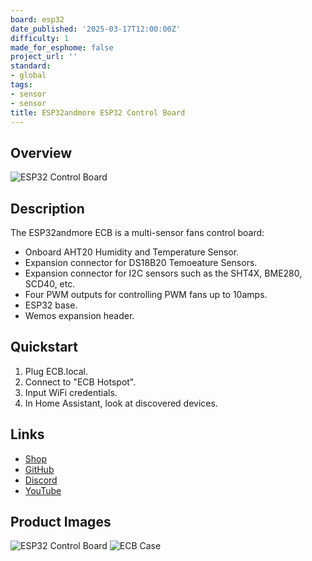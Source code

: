 ```yaml
---
board: esp32
date_published: '2025-03-17T12:00:00Z'
difficulty: 1
made_for_esphome: false
project_url: ''
standard:
- global
tags:
- sensor
- sensor
title: ESP32andmore ESP32 Control Board
---
```


## Overview

![ESP32 Control Board](UT_ECB1.JPG "ECB")

## Description

The ESP32andmore ECB is a multi-sensor fans control board:
- Onboard AHT20 Humidity and Temperature Sensor.
- Expansion connector for DS18B20 Temoeature Sensors.
- Expansion connector for I2C sensors such as the SHT4X, BME280, SCD40, etc.
- Four PWM outputs for controlling PWM fans up to 10amps.
- ESP32 base.
- Wemos expansion header.

## Quickstart

1. Plug ECB.local.
2. Connect to "ECB Hotspot".
3. Input WiFi credentials.
4. In Home Assistant, look at discovered devices.

## Links

- [Shop](https://www.tindie.com/products/esp32/esp32-control-board-ver-21/)
- [GitHub](https://github.com/fpovoski/ESP32-Temperature-Monitoring-PWM-Control-Board)
- [Discord](https://discord.com/channels/1219774500510498887/1219774501013688416)
- [YouTube](https://www.youtube.com/@esp32andmore)

## Product Images

![ESP32 Control Board](UT_ECB_2.JPG "ESP32 Control Board")
![ECB Case](UT_ECB_3.png "ECB Case")